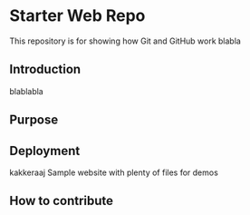 # Starter Web Repo

This repository is for showing how Git and GitHub work blabla

## Introduction
blablabla

## Purpose

## Deployment

kakkeraaj
Sample website with plenty of files for demos

## How to contribute